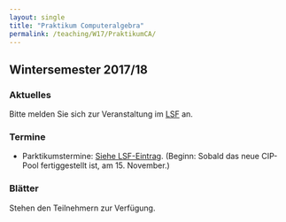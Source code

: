 ```yaml
---
layout: single
title: "Praktikum Computeralgebra"
permalink: /teaching/W17/PraktikumCA/
---
```


## Wintersemester 2017/18

### Aktuelles

Bitte melden Sie sich zur Veranstaltung im [LSF](https://lsf.zv.uni-siegen.de/qisserver/rds?state=verpublish&status=init&vmfile=no&moduleCall=webInfo&publishConfFile=webInfo&publishSubDir=veranstaltung&veranstaltung.veranstid=109035) an.

### Termine

* Parktikumstermine: [Siehe LSF-Eintrag](https://lsf.zv.uni-siegen.de/qisserver/rds?state=verpublish&status=init&vmfile=no&moduleCall=webInfo&publishConfFile=webInfo&publishSubDir=veranstaltung&veranstaltung.veranstid=109035). (Beginn: Sobald das neue CIP-Pool fertiggestellt ist, am 15. November.)

### Blätter

Stehen den Teilnehmern zur Verfügung.
